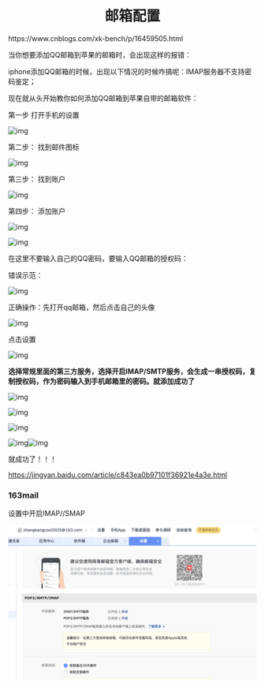 <h1 align="center">邮箱配置</h1>
https://www.cnblogs.com/xk-bench/p/16459505.html



当你想要添加QQ邮箱到苹果的邮箱时，会出现这样的报错：

 

iphone添加QQ邮箱的时候，出现以下情况的时候咋搞呢：IMAP服务器不支持密码鉴定；

现在就从头开始教你如何添加QQ邮箱到苹果自带的邮箱软件：

第一步 打开手机的设置

![img](https://img2022.cnblogs.com/blog/871188/202207/871188-20220708193924452-721440158.jpg)

 

 

第二步： 找到邮件图标

 

![img](https://img2022.cnblogs.com/blog/871188/202207/871188-20220708194033761-1617737436.jpg)

 

 

第三步： 找到账户

 

![img](https://img2022.cnblogs.com/blog/871188/202207/871188-20220708194217823-2109381329.jpg)

 

 

第四步： 添加账户

 

![img](https://img2022.cnblogs.com/blog/871188/202207/871188-20220708194117050-1426589597.jpg)

 

![img](https://img2022.cnblogs.com/blog/871188/202207/871188-20220708194324293-1322746322.png)

 

 

 

在这里不要输入自己的QQ密码，要输入QQ邮箱的授权码：

错误示范：

![img](https://img2022.cnblogs.com/blog/871188/202207/871188-20220708194414383-1684463820.png)

 

正确操作：先打开qq邮箱，然后点击自己的头像

![img](https://img2022.cnblogs.com/blog/871188/202207/871188-20220708194510749-1980784689.png)

 

 

点击设置

 

 ![img](https://img2022.cnblogs.com/blog/871188/202207/871188-20220708194605044-1602230990.png)

 

**选择常规里面的第三方服务，选择开启IMAP/SMTP服务，会生成一串授权码，复制授权码，作为密码输入到手机邮箱里的密码。就添加成功了**

 ![img](https://img2022.cnblogs.com/blog/871188/202207/871188-20220708194731885-93862166.png)

![img](https://img2022.cnblogs.com/blog/871188/202207/871188-20220708195405904-897859149.png)

 

 

 

 

 ![img](https://img2022.cnblogs.com/blog/871188/202207/871188-20220708195257833-1537773691.png)

 

 

 ![img](https://img2022.cnblogs.com/blog/871188/202207/871188-20220708195455488-830749884.jpg)![img](https://img2022.cnblogs.com/blog/871188/202207/871188-20220708195521613-1927329170.jpg)

 

 

就成功了！！！

 

https://jingyan.baidu.com/article/c843ea0b97101f36921e4a3e.html





### 163mail

设置中开启IMAP//SMAP

![image-20230721075552036](邮箱配置.assets/image-20230721075552036.png)